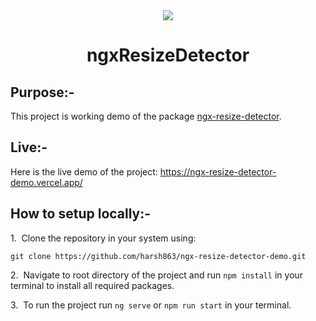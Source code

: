 <div align="center">
    <img src="https://img.icons8.com/color/96/000000/resize.png"/>
</div>
<h1 align="center">ngxResizeDetector</h1>

## Purpose:-
This project is working demo of the package <a href="https://www.npmjs.com/package/ngx-resize-detector">ngx-resize-detector</a>.

## Live:-
Here is the live demo of the project: https://ngx-resize-detector-demo.vercel.app/

## How to setup locally:-
1.&nbsp; Clone the repository in your system using:  
```
git clone https://github.com/harsh863/ngx-resize-detector-demo.git
```

2.&nbsp; Navigate to root directory of the project and run `npm install` in your terminal to install all required packages.

3.&nbsp; To run the project run `ng serve` or `npm run start` in your terminal.
